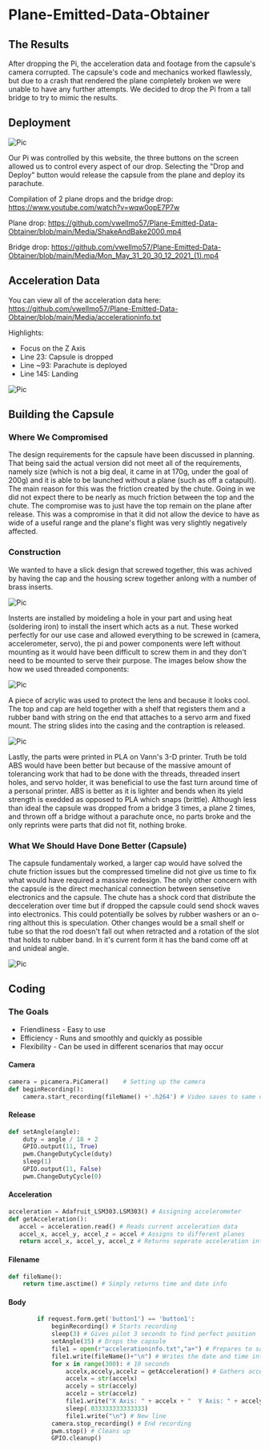 # Plane-Emitted-Data-Obtainer

## The Results

After dropping the Pi, the acceleration data and footage from the capsule's camera corrupted. The capsule's code and mechanics worked flawlessly, but due to a crash that rendered the plane completely broken we were unable to have any further attempts. We decided to drop the Pi from a tall bridge to try to mimic the results. 

## Deployment

![Pic](https://cdn.discordapp.com/attachments/356809004141248512/849646585380995112/unknown.png)

Our Pi was controlled by this website, the three buttons on the screen allowed us to control every aspect of our drop. Selecting the "Drop and Deploy" button would release the capsule from the plane and deploy its parachute.

Compilation of 2 plane drops and the bridge drop: https://www.youtube.com/watch?v=wqw0opE7P7w

Plane drop: https://github.com/vwellmo57/Plane-Emitted-Data-Obtainer/blob/main/Media/ShakeAndBake2000.mp4 

Bridge drop: https://github.com/vwellmo57/Plane-Emitted-Data-Obtainer/blob/main/Media/Mon_May_31_20_30_12_2021_(1).mp4 


## Acceleration Data

You can view all of the acceleration data here: https://github.com/vwellmo57/Plane-Emitted-Data-Obtainer/blob/main/Media/accelerationinfo.txt

Highlights:
* Focus on the Z Axis
* Line 23: Capsule is dropped
* Line ~93: Parachute is deployed
* Line 145: Landing

![Pic](https://media.discordapp.net/attachments/356809004141248512/849662701931986974/unknown.png)

## Building the Capsule
### Where We Compromised 
The design requirements for the capsule have been discussed in planning. That being said the actual version did not meet all of the requirements, namely size (which is not a big deal, it came in at 170g, under the goal of 200g) and it is able to be launched without a plane (such as off a catapult). The main reason for this was the friction created by the chute. Going in we did not expect there to be nearly as much friction between the top and the chute. The compromise was to just have the top remain on the plane after release. This was a compromise in that it did not allow the device to have as wide of a useful range and the plane's flight was very slightly negatively affected. 
### Construction
We wanted to have a slick design that screwed together, this was achived by having the cap and the housing screw together anlong with a number of brass inserts. 

![Pic](https://encrypted-tbn0.gstatic.com/images?q=tbn:ANd9GcRkFgiztrQD9aHtxnAYWTAgmKN11DEYtGIxYA&usqp=CAU)

Insterts are installed by moideling a hole in your part and using heat (soldering iron) to install the insert which acts as a nut. These worked perfectly for our use case and allowed everything to be screwed in (camera, accelerometer, servo), the pi and power components were left without mounting as it would have been difficult to screw them in and they don't need to be mounted to serve their purpose. The images below show the how we used threaded components:

![Pic](https://cdn.discordapp.com/attachments/356809004141248512/850582074015875113/unknown.png)

A piece of acrylic was used to protect the lens and because it looks cool. The top and cap are held together with a shelf that registers them and a rubber band with string on the end that attaches to a servo arm and fixed mount. The string slides into the casing and the contraption is released. 

![Pic](https://cdn.discordapp.com/attachments/356809004141248512/850448115231883264/unknown.png)

Lastly, the parts were printed in PLA on Vann's 3-D printer. Truth be told ABS would have been better but because of the massive amount of tolerancing work that had to be done with the threads, threaded insert holes, and servo holder, it was beneficial to use the fast turn around time of a personal printer. ABS is better as it is lighter and bends when its yield strength is exedded as opposed to PLA which snaps (brittle). Although less than ideal the capsule was dropped from a bridge 3 times, a plane 2 times, and thrown off a bridge without a parachute once, no parts broke and the only reprints were parts that did not fit, nothing broke. 

### What We Should Have Done Better (Capsule) 
The capsule fundamentaly worked, a larger cap would have solved the chute friction issues but the compressed timeline did not give us time to fix what would have required a massive redesign. The only other concern with the capsule is the direct mechanical connection between sensetive electronics and the capsule. The chute has a shock cord that distribute the decceleration over time but if dropped the capsule could send shock waves into electronics. This could potentially be solves by rubber washers or an o-ring althout this is speculation. Other changes would be a small shelf or tube so that the rod doesn't fall out when retracted and a rotation of the slot that holds to rubber band. In it's current form it has the band come off at and unideal angle. 

![Pic](https://cdn.discordapp.com/attachments/356809004141248512/850585454164049950/unknown.png)

## Coding
### The Goals
* Friendliness - Easy to use
* Efficiency - Runs and smoothly and quickly as possible
* Flexibility - Can be used in different scenarios that may occur

#### Camera
```python
camera = picamera.PiCamera()    # Setting up the camera
def beginRecording(): 
    camera.start_recording(fileName() +'.h264') # Video saves to same directory as code
```
#### Release
```python
def setAngle(angle):
    duty = angle / 18 + 2
    GPIO.output(11, True)
    pwm.ChangeDutyCycle(duty)
    sleep(1)
    GPIO.output(11, False)
    pwm.ChangeDutyCycle(0)
```

#### Acceleration
```python
acceleration = Adafruit_LSM303.LSM303() # Assigning accelerometer
def getAcceleration():
   accel = acceleration.read() # Reads current acceleration data
   accel_x, accel_y, accel_z = accel # Assigns to different planes
   return accel_x, accel_y, accel_z # Returns seperate acceleration info
```

#### Filename
```python
def fileName():
    return time.asctime() # Simply returns time and date info
```

#### Body
```python
		if request.form.get('button1') == 'button1': 
			beginRecording() # Starts recording
			sleep(3) # Gives pilot 3 seconds to find perfect position
			setAngle(35) # Drops the capsule
			file1 = open(r"accelerationinfo.txt","a+") # Prepares to save acceleration data
			file1.write(fileName()+"\n") # Writes the date and time into a text document
			for x in range(300): # 10 seconds
				accelx,accely,accelz = getAcceleration() # Gathers acceleration info and declares them as strings
				accelx = str(accelx)
				accely = str(accely)
				accelz = str(accelz)
				file1.write("X Axis: " + accelx + "  Y Axis: " + accely + "  Z Axis: " + accelz + "\n") # Saves and formats acceleration info
				sleep(.033333333333333)
				file1.write("\n") # New line
			camera.stop_recording() # End recording
			pwm.stop() # Cleans up
			GPIO.cleanup()
```

